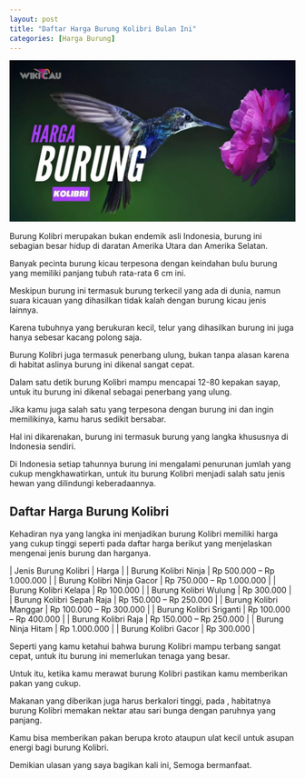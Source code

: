 ```yaml
---
layout: post
title: "Daftar Harga Burung Kolibri Bulan Ini"
categories: [Harga Burung]
---
```


![](/images/harga-burung-kolibri.webp)

Burung Kolibri merupakan bukan endemik asli Indonesia, burung ini sebagian besar hidup di daratan Amerika Utara dan Amerika Selatan.

Banyak pecinta burung kicau terpesona dengan keindahan bulu burung yang memiliki panjang tubuh rata-rata 6 cm ini.

Meskipun burung ini termasuk burung terkecil yang ada di dunia, namun suara kicauan yang dihasilkan tidak kalah dengan burung kicau jenis lainnya.

Karena tubuhnya yang berukuran kecil, telur yang dihasilkan burung ini juga hanya sebesar kacang polong saja.

Burung Kolibri juga termasuk penerbang ulung, bukan tanpa alasan karena di habitat aslinya burung ini dikenal sangat cepat.

Dalam satu detik burung Kolibri mampu mencapai 12-80 kepakan sayap, untuk itu burung ini dikenal sebagai penerbang yang ulung.

Jika kamu juga salah satu yang terpesona dengan burung ini dan ingin memilikinya, kamu harus sedikit bersabar.

Hal ini dikarenakan, burung ini termasuk burung yang langka khususnya di Indonesia sendiri.

Di Indonesia setiap tahunnya burung ini mengalami penurunan jumlah yang cukup mengkhawatirkan, untuk itu burung Kolibri menjadi salah satu jenis hewan yang dilindungi keberadaannya.

## Daftar Harga Burung Kolibri

Kehadiran nya yang langka ini menjadikan burung Kolibri memiliki harga yang cukup tinggi seperti pada daftar harga berikut yang menjelaskan mengenai jenis burung dan harganya.

| Jenis Burung Kolibri | Harga |
| Burung Kolibri Ninja | Rp 500.000 – Rp 1.000.000 |
| Burung Kolibri Ninja Gacor | Rp 750.000 – Rp 1.000.000 |
| Burung Kolibri Kelapa | Rp 100.000 |
| Burung Kolibri Wulung | Rp 300.000 |
| Burung Kolibri Sepah Raja | Rp 150.000 – Rp 250.000 |
| Burung Kolibri Manggar | Rp 100.000 – Rp 300.000 |
| Burung Kolibri Sriganti | Rp 100.000 – Rp 400.000 |
| Burung Kolibri Raja | Rp 150.000 – Rp 250.000 |
| Burung Ninja Hitam | Rp 1.000.000 |
| Burung Kolibri Gacor | Rp 300.000 |

Seperti yang kamu ketahui bahwa burung Kolibri mampu terbang sangat cepat, untuk itu burung ini memerlukan tenaga yang besar.

Untuk itu, ketika kamu merawat burung Kolibri pastikan kamu memberikan pakan yang cukup.

Makanan yang diberikan juga harus berkalori tinggi, pada , habitatnya burung Kolibri memakan nektar atau sari bunga dengan paruhnya yang panjang.

Kamu bisa memberikan pakan berupa kroto ataupun ulat kecil untuk asupan energi bagi burung Kolibri.

Demikian ulasan yang saya bagikan kali ini, Semoga bermanfaat.